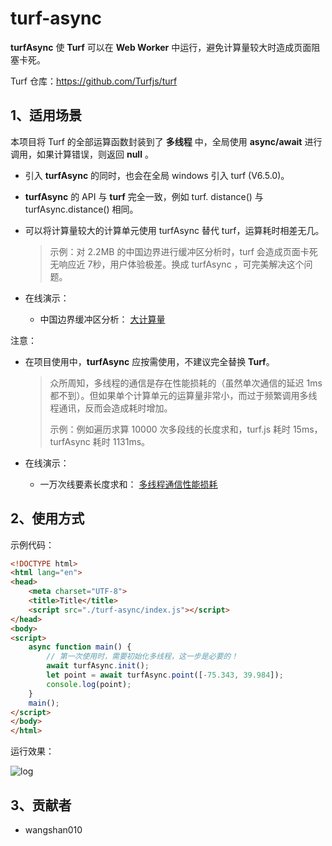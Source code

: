 # turf-async

**turfAsync** 使 **Turf** 可以在 **Web Worker** 中运行，避免计算量较大时造成页面阻塞卡死。

Turf 仓库：https://github.com/Turfjs/turf



## 1、适用场景

本项目将 Turf 的全部运算函数封装到了 **多线程** 中，全局使用 **async/await** 进行调用，如果计算错误，则返回 **null** 。

- 引入 **turfAsync** 的同时，也会在全局 windows 引入 turf (V6.5.0)。

- **turfAsync** 的 API 与 **turf** 完全一致，例如 turf. distance() 与 turfAsync.distance() 相同。

- 可以将计算量较大的计算单元使用 turfAsync 替代 turf，运算耗时相差无几。

  >示例：对 2.2MB 的中国边界进行缓冲区分析时，turf 会造成页面卡死无响应近 7秒，用户体验极差。换成 turfAsync ，可完美解决这个问题。

- 在线演示：
  - 中国边界缓冲区分析： [大计算量 ](./example/2.大计算量.html)



注意：

- 在项目使用中，**turfAsync** 应按需使用，不建议完全替换 **Turf**。

  >众所周知，多线程的通信是存在性能损耗的（虽然单次通信的延迟 1ms 都不到）。但如果单个计算单元的运算量非常小，而过于频繁调用多线程通讯，反而会造成耗时增加。
  >
  >示例：例如遍历求算 10000 次多段线的长度求和，turf.js 耗时 15ms，turfAsync 耗时 1131ms。

- 在线演示：
  - 一万次线要素长度求和： [多线程通信性能损耗 ](./example/3.多线程通信性能损耗.html)







## 2、使用方式

示例代码：

```html
<!DOCTYPE html>
<html lang="en">
<head>
    <meta charset="UTF-8">
    <title>Title</title>
    <script src="./turf-async/index.js"></script>
</head>
<body>
<script>
    async function main() {
        // 第一次使用时，需要初始化多线程，这一步是必要的！
        await turfAsync.init();
        let point = await turfAsync.point([-75.343, 39.984]);
        console.log(point);
    }
    main();
</script>
</body>
</html>
```

运行效果：

![log](https://fgyao.oss-cn-beijing.aliyuncs.com/turf-async/doc/log.png)



## 3、贡献者

- wangshan010
